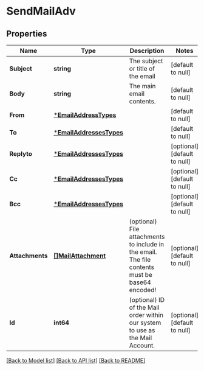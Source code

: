 # SendMailAdv

## Properties
Name | Type | Description | Notes
------------ | ------------- | ------------- | -------------
**Subject** | **string** | The subject or title of the email | [default to null]
**Body** | **string** | The main email contents. | [default to null]
**From** | [***EmailAddressTypes**](EmailAddressTypes.md) |  | [default to null]
**To** | [***EmailAddressesTypes**](EmailAddressesTypes.md) |  | [default to null]
**Replyto** | [***EmailAddressesTypes**](EmailAddressesTypes.md) |  | [optional] [default to null]
**Cc** | [***EmailAddressesTypes**](EmailAddressesTypes.md) |  | [optional] [default to null]
**Bcc** | [***EmailAddressesTypes**](EmailAddressesTypes.md) |  | [optional] [default to null]
**Attachments** | [**[]MailAttachment**](MailAttachment.md) | (optional) File attachments to include in the email.  The file contents must be base64 encoded! | [optional] [default to null]
**Id** | **int64** | (optional)  ID of the Mail order within our system to use as the Mail Account. | [optional] [default to null]

[[Back to Model list]](../README.md#documentation-for-models) [[Back to API list]](../README.md#documentation-for-api-endpoints) [[Back to README]](../README.md)

